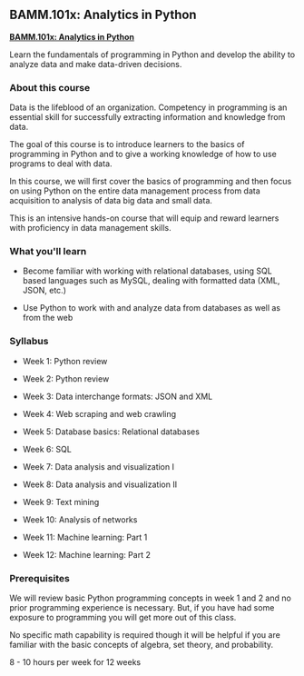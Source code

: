 ## BAMM.101x: Analytics in Python

**[BAMM.101x: Analytics in Python](https://www.edx.org/course/analytics-in-python "Course Description")**

Learn the fundamentals of programming in Python and develop the ability to analyze data and make data-driven decisions.

### About this course

Data is the lifeblood of an organization. Competency in programming is an essential skill for successfully extracting information and knowledge from data.

The goal of this course is to introduce learners to the basics of programming in Python and to give a working knowledge of how to use programs to deal with data.

In this course, we will first cover the basics of programming and then focus on using Python on the entire data management process from data acquisition to analysis of data big data and small data.

This is an intensive hands-on course that will equip and reward learners with proficiency in data management skills.

### What you'll learn

  - Become familiar with working with relational databases, using SQL based languages such as MySQL, dealing with formatted data (XML, JSON, etc.)
  
  - Use Python to work with and analyze data from databases as well as from the web

### Syllabus

  - Week 1: Python review
  
  - Week 2: Python review
  
  - Week 3: Data interchange formats: JSON and XML
  
  - Week 4: Web scraping and web crawling
  
  - Week 5: Database basics: Relational databases
  
  - Week 6: SQL
  
  - Week 7: Data analysis and visualization I
  
  - Week 8: Data analysis and visualization II
  
  - Week 9: Text mining
  
  - Week 10: Analysis of networks
  
  - Week 11: Machine learning: Part 1
  
  - Week 12: Machine learning: Part 2

### Prerequisites

We will review basic Python programming concepts in week 1 and 2 and no prior programming experience is necessary. But, if you have had some exposure to programming you will get more out of this class.

No specific math capability is required though it will be helpful if you are familiar with the basic concepts of algebra, set theory, and probability.

8 - 10 hours per week for 12 weeks

